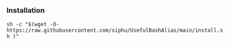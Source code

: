 ### Installation
`sh -c "$(wget -O- https://raw.githubusercontent.com/siphu/UsefulBashAlias/main/install.sh )"`
